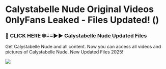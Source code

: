 # Calystabelle Nude Original Videos 0nlyFans Leaked - Files Updated! ()

<h3>🔴 CLICK HERE 🌐==►► <a href="https://tinyurl.com/2p9ay9w9" rel="nofollow">Calystabelle Nude Updated Files</a></h3>

Get Calystabelle Nude and all content. Now you can access all videos and pictures of Calystabelle Nude. New Updated Files 2025!

[![](https://i.imgur.com/KQgVmj3.gif)](https://tinyurl.com/2p9ay9w9)
